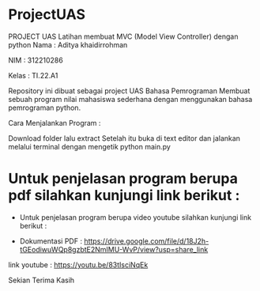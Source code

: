 # ProjectUAS

PROJECT UAS
Latihan membuat MVC (Model View Controller) dengan python
Nama : Aditya khaidirrohman

NIM : 312210286

Kelas : TI.22.A1

Repository ini dibuat sebagai project UAS Bahasa Pemrograman
Membuat sebuah program nilai mahasiswa sederhana dengan menggunakan bahasa pemrograman python.

Cara Menjalankan Program :

Download folder lalu extract
Setelah itu buka di text editor dan jalankan melalui terminal dengan mengetik python main.py
# Untuk penjelasan program berupa pdf silahkan kunjungi link berikut :

- Untuk penjelasan program berupa video youtube silahkan kunjungi link berikut :


- Dokumentasi PDF :
https://drive.google.com/file/d/18J2h-tGEodiwuWQp8gzbtE2NmIMU-WvP/view?usp=share_link

link youtube :
https://youtu.be/83tIsciNqEk

Sekian Terima Kasih
